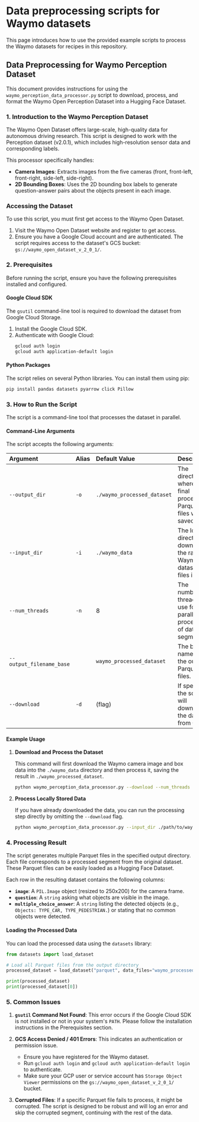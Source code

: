 # Data preprocessing scripts for Waymo datasets
This page introduces how to use the provided example scripts to process the Waymo datasets for recipes in this repository.

## Data Preprocessing for Waymo Perception Dataset

This document provides instructions for using the `waymo_perception_data_processor.py` script to download, process, and format the Waymo Open Perception Dataset into a Hugging Face Dataset.

### 1. Introduction to the Waymo Perception Dataset

The Waymo Open Dataset offers large-scale, high-quality data for autonomous driving research. This script is designed to work with the Perception dataset (v2.0.1), which includes high-resolution sensor data and corresponding labels.

This processor specifically handles:
- **Camera Images**: Extracts images from the five cameras (front, front-left, front-right, side-left, side-right).
- **2D Bounding Boxes**: Uses the 2D bounding box labels to generate question-answer pairs about the objects present in each image.

### Accessing the Dataset

To use this script, you must first get access to the Waymo Open Dataset.

1.  Visit the Waymo Open Dataset website and register to get access.
2.  Ensure you have a Google Cloud account and are authenticated. The script requires access to the dataset's GCS bucket: `gs://waymo_open_dataset_v_2_0_1/`.

### 2. Prerequisites

Before running the script, ensure you have the following prerequisites installed and configured.

#### Google Cloud SDK

The `gsutil` command-line tool is required to download the dataset from Google Cloud Storage.

1.  Install the Google Cloud SDK.
2.  Authenticate with Google Cloud:
    ```bash
    gcloud auth login
    gcloud auth application-default login
    ```

#### Python Packages

The script relies on several Python libraries. You can install them using pip:

```bash
pip install pandas datasets pyarrow click Pillow
```

### 3. How to Run the Script

The script is a command-line tool that processes the dataset in parallel.

#### Command-Line Arguments

The script accepts the following arguments:

| Argument                 | Alias | Default Value                 | Description                                                              |
| :----------------------- | :---- | :---------------------------- | :----------------------------------------------------------------------- |
| `--output_dir`           | `-o`  | `./waymo_processed_dataset`   | The directory where the final processed Parquet files will be saved.     |
| `--input_dir`            | `-i`  | `./waymo_data`                | The local directory to download the raw Waymo dataset files into.        |
| `--num_threads`          | `-n`  | 8                             | The number of threads to use for parallel processing of data segments.   |
| `--output_filename_base` |       | `waymo_processed_dataset`     | The base name for the output Parquet files.                              |
| `--download`             | `-d`  | (flag)                        | If specified, the script will download the dataset from GCS.             |

#### Example Usage

1.  **Download and Process the Dataset**

    This command will first download the Waymo camera image and box data into the `./waymo_data` directory and then process it, saving the result in `./waymo_processed_dataset`.

    ```bash
    python waymo_perception_data_processor.py --download --num_threads 16
    ```

2.  **Process Locally Stored Data**

    If you have already downloaded the data, you can run the processing step directly by omitting the `--download` flag.

    ```bash
    python waymo_perception_data_processor.py --input_dir ./path/to/waymo_data --output_dir ./my_output --num_threads 16
    ```

### 4. Processing Result

The script generates multiple Parquet files in the specified output directory. Each file corresponds to a processed segment from the original dataset. These Parquet files can be easily loaded as a Hugging Face Dataset.

Each row in the resulting dataset contains the following columns:

-   **`image`**: A `PIL.Image` object (resized to 250x200) for the camera frame.
-   **`question`**: A `string` asking what objects are visible in the image.
-   **`multiple_choice_answer`**: A `string` listing the detected objects (e.g., `Objects: TYPE_CAR, TYPE_PEDESTRIAN.`) or stating that no common objects were detected.

#### Loading the Processed Data

You can load the processed data using the `datasets` library:

```python
from datasets import load_dataset

# Load all Parquet files from the output directory
processed_dataset = load_dataset("parquet", data_files="waymo_processed_dataset/*.parquet")

print(processed_dataset)
print(processed_dataset[0])
```

### 5. Common Issues

1.  **`gsutil` Command Not Found**: This error occurs if the Google Cloud SDK is not installed or not in your system's `PATH`. Please follow the installation instructions in the Prerequisites section.

2.  **GCS Access Denied / 401 Errors**: This indicates an authentication or permission issue.
    -   Ensure you have registered for the Waymo dataset.
    -   Run `gcloud auth login` and `gcloud auth application-default login` to authenticate.
    -   Make sure your GCP user or service account has `Storage Object Viewer` permissions on the `gs://waymo_open_dataset_v_2_0_1/` bucket.

3.  **Corrupted Files**: If a specific Parquet file fails to process, it might be corrupted. The script is designed to be robust and will log an error and skip the corrupted segment, continuing with the rest of the data.


